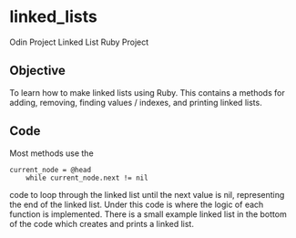 # linked_lists
Odin Project Linked List Ruby Project

## Objective
To learn how to make linked lists using Ruby. This contains a methods for adding, removing, finding values / indexes, and printing linked lists. 

## Code
Most methods use the 

```
current_node = @head
    while current_node.next != nil

```
code to loop through the linked list until the next value is nil, representing the end of the linked list. Under this code is where the logic of each function is implemented. There is a small example linked list in the bottom of the code which creates and prints a linked list. 